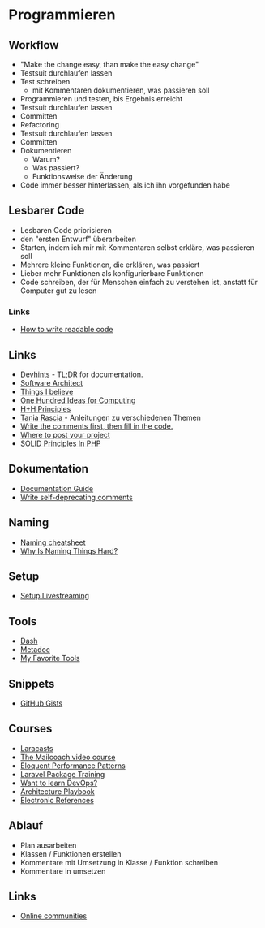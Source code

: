 # Programmieren

## Workflow

- "Make the change easy, than make the easy change"
- Testsuit durchlaufen lassen
- Test schreiben
    + mit Kommentaren dokumentieren, was passieren soll
- Programmieren und testen, bis Ergebnis erreicht
- Testsuit durchlaufen lassen
- Committen
- Refactoring
- Testsuit durchlaufen lassen
- Committen
- Dokumentieren
    + Warum?
    + Was passiert?
    + Funktionsweise der Änderung
- Code immer besser hinterlassen, als ich ihn vorgefunden habe

## Lesbarer Code

- Lesbaren Code priorisieren
- den "ersten Entwurf" überarbeiten
- Starten, indem ich mir mit Kommentaren selbst erkläre, was passieren soll
- Mehrere kleine Funktionen, die erklären, was passiert
- Lieber mehr Funktionen als konfigurierbare Funktionen
- Code schreiben, der für Menschen einfach zu verstehen ist, anstatt für Computer gut zu lesen

### Links 

- [How to write readable code](http://jeremymikkola.com/posts/2021_02_02_how_to_write_readable_code.html)

## Links

- [Devhints](https://devhints.io/) - TL;DR for documentation.
- [Software Architect](https://github.com/justinamiller/SoftwareArchitect)
- [Things I believe](https://gist.github.com/stettix/5bb2d99e50fdbbd15dd9622837d14e2b)
- [One Hundred Ideas for Computing](https://samsquire.github.io/ideas/)
- [H+H Principles](https://github.com/hplush/hplu.sh/blob/master/principles.md)
- [Tania Rascia
](https://www.taniarascia.com/blog/) - Anleitungen zu verschiedenen Themen
- [Write the comments first, then fill in the code.](https://www.reddit.com/r/AskComputerScience/comments/gx7b8r/what_one_tip_changed_your_coding_skills_forever/)
- [Where to post your project](https://www.notion.so/Where-to-post-your-project-bc6ce54240884770b2467c3b0f7c1624)
- [SOLID Principles In PHP](https://www.hashbangcode.com/article/solid-principles-php)

## Dokumentation

- [Documentation Guide](https://www.writethedocs.org/guide/index.html)
- [Write self-deprecating comments](https://thepugautomatic.com/2021/02/write-self-deprecating-comments/)

## Naming

- [Naming cheatsheet](https://github.com/kettanaito/naming-cheatsheet)
- [Why Is Naming Things Hard?](https://neilkakkar.com/why-is-naming-things-hard.html)

## Setup

- [Setup Livestreaming](https://mattstauffer.com/blog/setting-up-your-webcam-lights-and-audio-for-remote-work-podcasting-videos-and-streaming/)

## Tools

- [Dash](https://kapeli.com/dash)
- [Metadoc](https://beta.metadoc.io/)
- [My Favorite Tools](https://gedd.ski/post/favorite-tools/)

## Snippets

- [GitHub Gists](https://github.com/nikitavoloboev/knowledge/blob/aaaef58e798f17cb4535d594c29318908d3dbd43/sharing/my-gists.md)

## Courses

- [Laracasts](https://laracasts.com/)
- [The Mailcoach
video course](https://mailcoach.app/videos)
- [Eloquent Performance Patterns](https://eloquent-course.reinink.ca/)
- [Laravel Package Training](https://laravelpackage.training/)
- [Want to learn DevOps?](https://www.freecodecamp.org/news/devops-prerequisites-course/)
- [Architecture Playbook](https://nocomplexity.com/documents/arplaybook/index.html)
- [Electronic References](https://csgordon.github.io/books.html)

## Ablauf

- Plan ausarbeiten
- Klassen / Funktionen erstellen
- Kommentare mit Umsetzung in Klasse / Funktion schreiben
- Kommentare in umsetzen

## Links

- [Online communities](https://twitter.com/jsjoeio/status/1276911919845310465)
